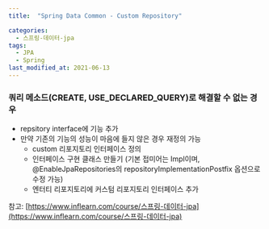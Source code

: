 ```yaml
---
title:  "Spring Data Common - Custom Repository"

categories:
  - 스프링-데이터-jpa
tags:
  - JPA
  - Spring
last_modified_at: 2021-06-13
---
```


### 쿼리 메소드(CREATE, USE_DECLARED_QUERY)로 해결할 수 없는 경우
* repsitory interface에 기능 추가
* 만약 기존의 기능의 성능이 마음에 들지 않은 경우 재정의 가능
  * custom 리포지토리 인터페이스 정의
  * 인터페이스 구현 클래스 만들기 (기본 접미어는 Impl이며, @EnableJpaRepositories의 repositoryImplementationPostfix 옵션으로 수정 가능)
  * 엔터티 리포지토리에 커스텀 리포지토리 인터페이스 추가

 

참고: [https://www.inflearn.com/course/스프링-데이터-jpa](https://www.inflearn.com/course/스프링-데이터-jpa)